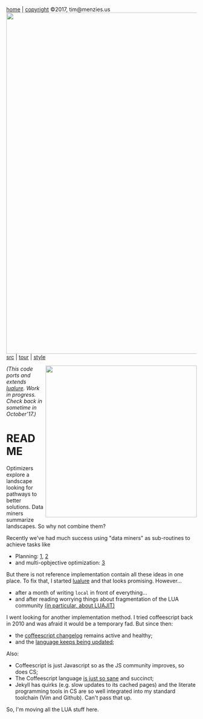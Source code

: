 [home](http://tiny.cc/koff) |
[copyright](https://github.com/koffee/script/blob/master/LICENSE.md) &copy;2017, tim&commat;menzies.us<br>
[<img width=900 src=https://raw.githubusercontent.com/koffee/script/master/img/head.jpg>](http://tiny.cc/koffee)<br>
[src](https://github.com/koffee/script/tree/master/lib) |
[tour](https://github.com/koffee/script/blob/master/docs/TOUR.md) |
[style](https://github.com/koffee/script/blob/master/docs/STYLE.md) 

<img src="http://www.backcountryengineering.com/wp-content/uploads/2016/11/workinprogress1.jpg" align=right width=400>


<em>(This code ports and extends
[lualure](https://lualure.github.io/info/). Work in progress. Check back in sometime in October'17.)</em>

# README 

Optimizers explore a landscape looking for pathways to better solutions.
Data miners summarize landscapes. So why not combine them?

Recently we've had much success using "data miners" as sub-routines to achieve tasks like

- Planning: [1](https://arxiv.org/pdf/1609.03614.pdf), [2](https://arxiv.org/pdf/1708.05442.pdf)
- and multi-opbjective optimization: [3](https://arxiv.org/pdf/1705.05018.pdf)


But there is not reference implementation contain all these ideas  in one place. 
To fix that, I started [lualure](https://lualure.github.io/info/)
and that looks promising. However...

- after a month of writing `local` in front of everything... 
- and after reading worrying things about fragmentation of the LUA community [(in particular, about LUAJIT)](https://realmensch.org/2016/05/28/goodbye-lua/)

I went looking for another implementation method. I tried coffeescript back in 2010 and was afraid it would be a temporary
fad.
But since then:

- the [coffeescript changelog](http://coffeescript.org/v2/#changelog)  remains active and healthy;
- and the [language  keeps being updated](http://coffeescript.org/v2/#coffeescript-2);

Also:

- Coffeescript is just Javascript so as the JS community improves, so does CS;
- The Coffeescript language [is just so sane](http://coffeescript.org/) and succinct;
- Jekyll has quirks (e.g. slow updates to its cached pages)
  and the literate programming tools in CS are so well integrated into my standard toolchain (Vim and Github).
  Can't pass that up.

So, I'm moving all the LUA stuff here.  
